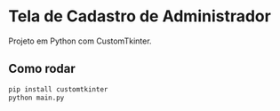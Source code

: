 # Tela de Cadastro de Administrador

Projeto em Python com CustomTkinter.

## Como rodar

```bash
pip install customtkinter
python main.py
